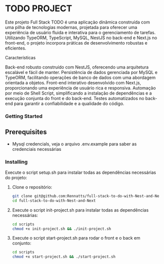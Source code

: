 # TODO PROJECT

Este projeto Full Stack TODO é uma aplicação dinâmica construída com uma pilha de tecnologias modernas, projetada para oferecer uma experiência de usuário fluida e interativa para o gerenciamento de tarefas. Utilizando TypeORM, TypeScript, MySQL, NestJS no back-end e Next.js no front-end, o projeto incorpora práticas de desenvolvimento robustas e eficientes.

Características

Back-end robusto construído com NestJS, oferecendo uma arquitetura escalável e fácil de manter.
Persistência de dados gerenciada por MySQL e TypeORM, facilitando operações de banco de dados com uma abordagem orientada a objetos.
Front-end interativo desenvolvido com Next.js, proporcionando uma experiência de usuário rica e responsiva.
Automação por meio de Shell Script, simplificando a instalação de dependências e a execução conjunta do front e do back-end.
Testes automatizados no back-end para garantir a confiabilidade e a qualidade do código.

### Getting Started


## Prerequisites

- Mysql credencials, veja o arquivo .env.example para saber as credenciais necessárias

### Installing

Execute o script setup.sh para instalar todas as dependências necessárias do projeto:

1. Clone o repositório:

   ```bash
   git clone git@github.com:Rennatts/full-stack-to-do-with-Nest-and-Next.git
   cd full-stack-to-do-with-Nest-and-Next

2. Execute o script init-project.sh para instalar todas as dependências necessárias:
   ```bash
   cd scripts
   chmod +x init-project.sh && ./init-project.sh  

3. Execute o script start-project.sh para rodar o front e o back em conjunto:
   ```bash
   cd scripts
   chmod +x start-project.sh && ./start-project.sh 

